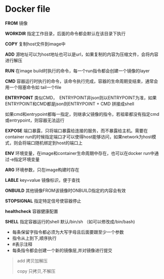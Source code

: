 # Docker file

**FROM** 镜像

**WORKDIR** 指定工作目录，后面的命令都会默认在该目录下执行

**COPY** 复制host文件到image中

**ADD** 源地址可以为host地址也可以是url，如果复制的内容为压缩文件，会将内容进行解压

**RUN** 在image build时执行的命令，每一个run指令都会创建一个镜像的layer

**CMD** 容器运行时执行的命令，该命令执行完成，容器的生命周期变结束，通常会用一个阻塞命令如 tail一个file

**ENTRYPOINT**  类似CMD，　ENTRYPOINT非json则以ENTRYPOINT为准，如果ENTRYPOINT和CMD都是json则ENTRYPOINT + CMD 拼接成shell

如果cmd和entrypoint都每一指定，则继承父镜像的指令，若祖辈都没有指定cmd或entrypoint，则容器无法运行

**EXPOSE** 端口暴露，只将端口暴露给连接的服务，而不暴露给主机。需要在container run的时候指定端口才可以使得host能够访问，如果network为host模式，则会将端口随机绑定到host的端口上

**ENV** 环境变量，在image和container生命周期中存在，也可以在docker run中通过-e指定环境变量

**ARG** 环境参数，只在image构建时存在

**LABLE** key=value 镜像标识，便于查找

**ONBUILD** 其他镜像FROM该镜像时ONBUILD指定的内容会有效

**STOPSIGNAL** 指定特定信号使容器停止

**healthcheck** 容器健康配置

**SHELL** 指定容器运行的shell 默认/bin/sh （如可以修改成/bin/bash)



- 每条保留字指令都必须为大写字母且后面要跟至少一个参数
- 指令从上到下,顺序执行
- \#表示注释
- 每条指令都会创建一个新的镜像层,并对镜像进行提交 

 

> add 拷贝加解压
>
> copy 只拷贝,不解压